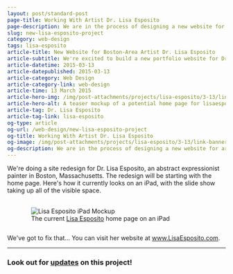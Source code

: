 ```yaml
---
layout: post/standard-post
page-title: Working With Artist Dr. Lisa Esposito
page-description: We are in the process of designing a new website for artist Dr. Lisa esposito
slug: new-lisa-esposito-project
category: web-design
tags: lisa-esposito
article-title: New Website for Boston-Area Artist Dr. Lisa Esposito
article-subtitle: We're excited to build a new portfolio website for Dr. Esposito
article-datetime: 2015-03-13
article-datepublished: 2015-03-13
article-category: Web Design
article-category-link: web-design
article-time: 13 March 2015
article-hero-img: /img/post-attachments/projects/lisa-esposito/3-13/link-banner@2x.jpg
article-hero-alt: A teaser mockup of a potential home page for lisaesposito.com
article-tag: Dr. Lisa Esposito
article-tag-link: lisa-esposito
og-type: article
og-url: /web-design/new-lisa-esposito-project
og-title: Working With Artist Dr. Lisa Esposito
og-image: /img/post-attachments/projects/lisa-esposito/3-13/link-banner@2x.jpg
og-description: We are in the process of designing a new website for artist Dr. Lisa esposito
---
```

<div class="row">
	<p>We're doing a site redesign for Dr. Lisa Esposito, an abstract expressionist painter in Boston, Massachusetts. The redesign will be starting with the home page. Here's how it currently looks on an iPad, with the slide show taking up all of the visible space.</p>
	<br>
</div>
<div class="row">
	<figure style="max-width: 28.125em; margin: 0 auto 2em;">
		<img src="{{ site.blog_cdn }}/img/post-attachments/projects/lisa-esposito/3-13/index-old.png" alt="Lisa Esposito iPad Mockup">
		<figcaption>The current <a href="http://www.lisaesposito.com" target="_blank" class="underlined">Lisa Esposito</a> home page on an iPad</figcaption>
	</figure>
</div>
<div class="row">
	<p>We've got to fix that... You can visit her website at <a class="underlined" href="http://www.lisaesposito.com" target="_blank">www.LisaEsposito.com</a>.</p>
	<hr>
	<h3>Look out for <a href="/tags/lisa-esposito" class="underlined">updates</a> on this project!</h3>
</div>